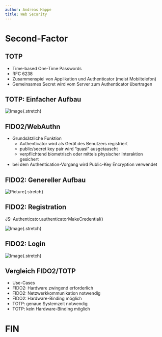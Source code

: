 ```yaml
---
author: Andreas Happe
title: Web Security
--- 
```


# Second-Factor

## TOTP

* Time-based One-Time Passwords
* RFC 6238
* Zusammenspiel von Applikation und Authenticator (meist Mobiltelefon)
* Gemeinsames Secret wird vom Server zum Authenticator übertragen

## TOTP: Einfacher Aufbau

![Image](0x04_totp.png){.stretch}

## FIDO2/WebAuthn

* Grundsätzliche Funktion
  * Authenticator wird als Gerät des Benutzers registriert
  * public/secret key pair wird “quasi” ausgetauscht
  * verpflichtend biometrisch oder mittels physischer Interaktion gesichert
* bei dem Authentication-Vorgang wird Public-Key Encryption verwendet

## FIDO2: Genereller Aufbau

![Picture](0x04_fido2.png){.stretch}

## FIDO2: Registration

JS: Authenticator.authenticatorMakeCredential()

![Image](0x04_webauthn_registration.png){.stretch}

## FIDO2: Login

![Image](0x04_webauthn_login.png){.stretch}

## Vergleich FIDO2/TOTP

* Use-Cases
* FIDO2: Hardware zwingend erforderlich
* FIDO2: Netzwerkkommunikation notwendig
* FIDO2: Hardware-Binding möglich
* TOTP: genaue Systemzeit notwendig
* TOTP: kein Hardware-Binding möglich

# FIN
